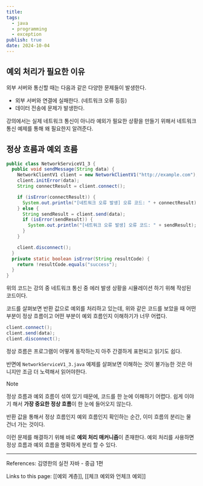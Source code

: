 ```yaml
---
title:
tags:
  - java
  - programming
  - exception
publish: true
date: 2024-10-04
---
```


## 예외 처리가 필요한 이유

외부 서버와 통신할 때는 다음과 같은 다양한 문제들이 발생한다.

- 외부 서버와 연결에 실패한다. (네트워크 오류 등등)
- 데이터 전송에 문제가 발생한다.

강의에서는 실제 네트워크 통신이 아니라 예외가 필요한 상황을 만들기 위해서 네트워크 통신 예제를 통해 왜 필요한지 알려준다.

## 정상 흐름과 예외 흐름

```java title="NetworkServiceV1_3.java"
public class NetworkServiceV1_3 {
  public void sendMessage(String data) {
    NetworkClientV1 client = new NetworkClientV1("http://example.com");
    client.initError(data);
    String connectResult = client.connect();

    if (isError(connectResult)) {
      System.out.println("[네트워크 오류 발생] 오류 코드: " + connectResult);
    } else {
      String sendResult = client.send(data);
      if (isError(sendResult)) {
        System.out.println("[네트워크 오류 발생] 오류 코드: " + sendResult);
      }
    }

    client.disconnect();
  }
  private static boolean isError(String resultCode) {
    return !resultCode.equals("success");
  }
}
```

위의 코드는 강의 중 네트워크 통신 중 에러 발생 상황을 시뮬레이션 하기 위해 작성된 코드이다.

코드를 살펴보면 반환 값으로 예외를 처리하고 있는데, 위와 같은 코드를 보았을 때 어떤 부분이 정상 흐름이고 어떤 부분이 예외 흐름인지 이해하기가 너무 어렵다.

```java title="정상 흐름 예시"
client.connect();
client.send(data);
client.disconnect();
```

정상 흐름은 프로그램이 어떻게 동작하는지 아주 간결하게 표현되고 읽기도 쉽다.

반면에 `NetworkServiceV1_3.java` 예제를 살펴보면 이해하는 것이 불가능한 것은 아니지만 조금 더 노력해서 읽어야한다.

> [!note]
> 정상 흐름과 예외 흐름이 섞여 있기 때문에, 코드를 한 눈에 이해하기 어렵다. 쉽게 이야기 해서 **가장 중요한 정상 흐름**이 한 눈에 들어오지 않는다.

반환 값을 통해서 정상 흐름인지 예외 흐름인지 확인하는 순간, 이미 흐름의 분리는 물 건너 가는 것이다.

이런 문제를 해결하기 위해 바로 **예외 처리 매커니즘**이 존재한다. 예외 처리를 사용하면 정상 흐름과 예외 흐름을 명확하게 분리 할 수 있다.

---

References: 김영한의 실전 자바 - 중급 1편

Links to this page: [[예외 계층]], [[체크 예외와 언체크 예외]]
